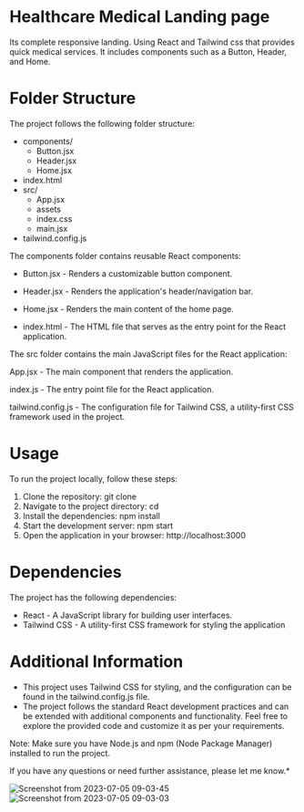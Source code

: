 
# Healthcare Medical Landing page

Its complete responsive landing. Using React and Tailwind css
that provides quick medical services. It includes components such as a Button, Header, and Home. 

# Folder Structure
The project follows the following folder structure:
- components/
  - Button.jsx
  - Header.jsx
  - Home.jsx
- index.html
- src/
  - App.jsx
  - assets
  - index.css
  - main.jsx
- tailwind.config.js


 The components folder contains reusable React components:

- Button.jsx - Renders a customizable button component.

- Header.jsx - Renders the application's header/navigation bar.

- Home.jsx - Renders the main content of the home page.

- index.html - The HTML file that serves as the entry point for the React application.

The src folder contains the main JavaScript files for the React application:

App.jsx - The main component that renders the application.

index.js - The entry point file for the React application.

tailwind.config.js - The configuration file for Tailwind CSS, a utility-first CSS framework used in the project.

# Usage
To run the project locally, follow these steps:

1. Clone the repository: git clone <repository-url>
2. Navigate to the project directory: cd <project-directory>
3. Install the dependencies: npm install
4. Start the development server: npm start
5. Open the application in your browser: http://localhost:3000

# Dependencies
The project has the following dependencies:

 - React - A JavaScript library for building user interfaces.
 - Tailwind CSS - A utility-first CSS framework for styling the application


 # Additional Information

- This project uses Tailwind CSS for styling, and the configuration can be found in the tailwind.config.js file.
- The project follows the standard React development practices and can be extended with additional components and functionality.
Feel free to explore the provided code and customize it as per your requirements.

Note: Make sure you have Node.js and npm (Node Package Manager) installed to run the project.

If you have any questions or need further assistance, please let me know.*


![Screenshot from 2023-07-05 09-03-45](https://github.com/AfaqAafi/HealthcareLandingpage/assets/107768535/5b918e90-3632-4ae3-958c-f6227a0bbc37)
![Screenshot from 2023-07-05 09-03-03](https://github.com/AfaqAafi/HealthcareLandingpage/assets/107768535/f2f92491-1ed0-42e0-977e-53871f3e7ca8)


